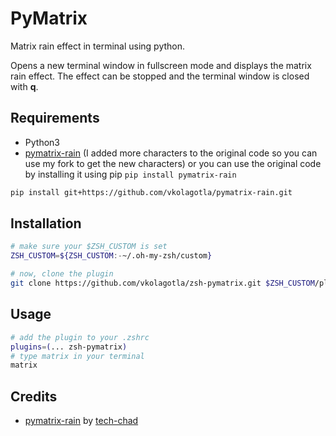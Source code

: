 # PyMatrix
Matrix rain effect in terminal using python.

Opens a new terminal window in fullscreen mode and displays the matrix rain effect. The effect can be stopped and the terminal window is closed with **q**.

## Requirements
- Python3
- [pymatrix-rain](https://github.com/vkolagotla/pymatrix-rain) (I added more characters to the original code so you can use my fork to get the new characters) or you can use the original code by installing it using pip `pip install pymatrix-rain`

```bash
pip install git+https://github.com/vkolagotla/pymatrix-rain.git
```
## Installation
```bash
# make sure your $ZSH_CUSTOM is set
ZSH_CUSTOM=${ZSH_CUSTOM:-~/.oh-my-zsh/custom}

# now, clone the plugin
git clone https://github.com/vkolagotla/zsh-pymatrix.git $ZSH_CUSTOM/plugins/zsh-pymatrix
```

## Usage
```bash
# add the plugin to your .zshrc
plugins=(... zsh-pymatrix)
# type matrix in your terminal
matrix
```

## Credits
- [pymatrix-rain](https://github.com/tech-chad/pymatrix-rain) by [tech-chad](https://github.com/tech-chad)
